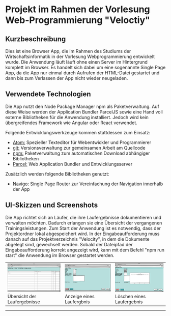 Projekt im Rahmen der Vorlesung Web-Programmierung "Veloctiy"
===============================

Kurzbeschreibung
----------------

Dies ist eine Browser App, die im Rahmen des Studiums der Wirtschaftsinformatik
in der Vorlesung Webprogrammierung entwickelt wurde.
Die Anwendung läuft läuft ohne einen Server im Hintergrund komplett im Browser.
Es handelt sich dabei um eine sogenannte Single Page App, da die App nur einmal
durch Aufrufen der HTML-Datei gestartet und dann bis zum Verlassen
der App nicht wieder neugeladen.


Verwendete Technologien
-----------------------

Die App nutzt den Node Package Manager npm als Paketverwaltung. Auf diese
Weise werden der Application Bundler ParcelJS sowie eine Hand voll externe
Bibliotheken für die Anwendung installiert. Jedoch wird kein übergreifendes
Framework wie Angular oder React verwendet.

Folgende Entwicklungswerkzeuge kommen stattdessen zum Einsatz:

 * [Atom:](https://atom.io/) Spezieller Texteditor für Webentwickler und Programmierer
 * [git:](https://git-scm.com/") Versionsverwaltung zur gemeinsamen Arbeit am Quellcode
 * [npm:](https://nodejs.org/") Paketverwaltung zum automatischen Download abhängiger Bibliotheken
 * [Parcel:](https://parceljs.org/") Web Application Bundler und Entwicklungsserver

Zusätzlich werden folgende Bibliotheken genutzt:

 * [Navigo:](https://github.com/krasimir/navigo) Single Page Router zur Vereinfachung der Navigation innerhalb der App

UI-Skizzen und Screenshots
--------------------------

Die App richtet sich an Läufer, die ihre Laufergebnisse dokumentieren und
verwalten möchten. Dadurch erlangen sie eine Übersicht der vergangenen Trainingsleistungen.
Zum Start der Anwendung ist es notwendig, dass der Projektordner lokal abgespeichert wird.
In der Eingabeaufforderung muss danach auf das Projektverzeichnis "Velocity", in dem
die Dokumente abgelegt sind, gewechselt werden.
Sobald der Dateipfad der Eingabeaufforderung korrekt angezeigt wird,
kann mit dem Befehl "npm run start" die Anwendung im Browser gestartet werden.



<table style="max-width: 100%;">
    <tr>
        <td>
            <img src="mockup1.png" style="display: block; width: 100%;" />
        </td>
        <td>
            <img src="mockup2.png" style="display: block; width: 100%;" />
        </td>
        <td>
            <img src="mockup3.png" style="display: block; width: 100%;" />
        </td>
    </tr>
    <tr>
        <td>
            Übersicht der Laufergebnisse
        </td>
        <td>
            Anzeige eines Laufergbnis
        </td>
        <td>
            Löschen eines Laufergebnis
        </td>
    </tr>
</table>


---------
